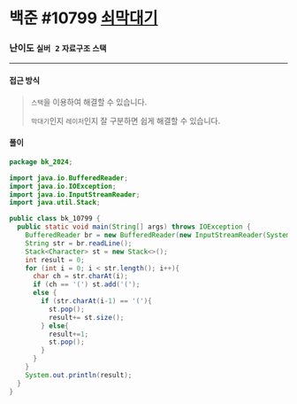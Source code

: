 # 백준 #10799 [쇠막대기](https://www.acmicpc.net/problem/10799)

### 난이도 `실버 2` `자료구조`  `스택`

---

#### 접근 방식

> `스택`을 이용하여 해결할 수 있습니다.
>
> `막대기`인지 `레이저`인지 잘 구분하면 쉽게 해결할 수 있습니다.

#### 풀이

```java
package bk_2024;

import java.io.BufferedReader;
import java.io.IOException;
import java.io.InputStreamReader;
import java.util.Stack;

public class bk_10799 {
  public static void main(String[] args) throws IOException {
    BufferedReader br = new BufferedReader(new InputStreamReader(System.in));
    String str = br.readLine();
    Stack<Character> st = new Stack<>();
    int result = 0;
    for (int i = 0; i < str.length(); i++){
      char ch = str.charAt(i);
      if (ch == '(') st.add('(');
      else {
        if (str.charAt(i-1) == '('){
          st.pop();
          result+= st.size();
        } else{
          result+=1;
          st.pop();
        }
      }
    }
    System.out.println(result);
  }
}
```

